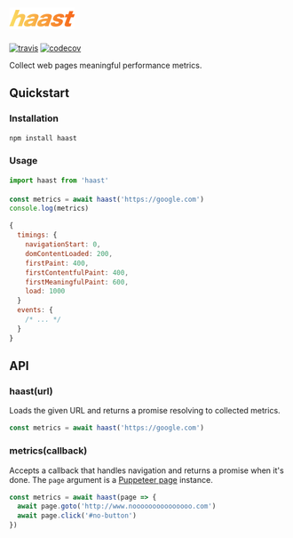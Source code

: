 # ![Haast](https://raw.githubusercontent.com/ngryman/artworks/master/haast/heading/haast@2x.png)

[![travis][travis-image]][travis-url] [![codecov][codecov-image]][codecov-url]

[travis-image]: https://img.shields.io/travis/speedracer/haast.svg?style=flat
[travis-url]: https://travis-ci.org/speedracer/haast
[codecov-image]: https://img.shields.io/codecov/c/github/speedracer/haast.svg
[codecov-url]: https://codecov.io/github/speedracer/haast

Collect web pages meaningful performance metrics.

## Quickstart

### Installation

```sh
npm install haast
```

### Usage

```js
import haast from 'haast'

const metrics = await haast('https://google.com')
console.log(metrics)
```
```js
{
  timings: {
    navigationStart: 0,
    domContentLoaded: 200,
    firstPaint: 400,
    firstContentfulPaint: 400,
    firstMeaningfulPaint: 600,
    load: 1000
  }
  events: {
    /* ... */
  }
}
```

## API

### haast(url)

Loads the given URL and returns a promise resolving to collected metrics.

```js
const metrics = await haast('https://google.com')
```

### metrics(callback)

Accepts a callback that handles navigation and returns a promise when it's done.
The `page` argument is a [Puppeteer page](https://pptr.dev/#?product=Puppeteer&version=v1.8.0&show=api-class-page) instance.

```js
const metrics = await haast(page => {
  await page.goto('http://www.nooooooooooooooo.com')
  await page.click('#no-button')
})
```
